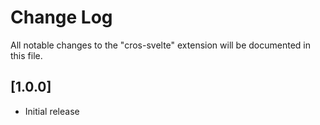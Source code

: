 # Change Log

All notable changes to the "cros-svelte" extension will be documented in this file.

## [1.0.0]

- Initial release